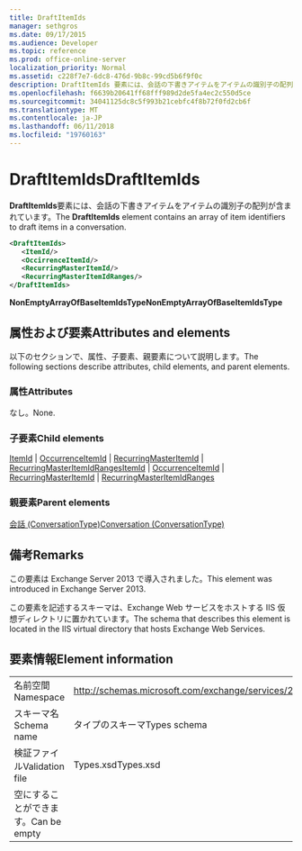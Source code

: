 ```yaml
---
title: DraftItemIds
manager: sethgros
ms.date: 09/17/2015
ms.audience: Developer
ms.topic: reference
ms.prod: office-online-server
localization_priority: Normal
ms.assetid: c228f7e7-6dc8-476d-9b8c-99cd5b6f9f0c
description: DraftItemIds 要素には、会話の下書きアイテムをアイテムの識別子の配列が含まれています。
ms.openlocfilehash: f6639b20641ff68fff989d2de5fa4ec2c550d5ce
ms.sourcegitcommit: 34041125dc8c5f993b21cebfc4f8b72f0fd2cb6f
ms.translationtype: MT
ms.contentlocale: ja-JP
ms.lasthandoff: 06/11/2018
ms.locfileid: "19760163"
---
```

# <a name="draftitemids"></a><span data-ttu-id="ef85f-103">DraftItemIds</span><span class="sxs-lookup"><span data-stu-id="ef85f-103">DraftItemIds</span></span>

<span data-ttu-id="ef85f-104">**DraftItemIds**要素には、会話の下書きアイテムをアイテムの識別子の配列が含まれています。</span><span class="sxs-lookup"><span data-stu-id="ef85f-104">The **DraftItemIds** element contains an array of item identifiers to draft items in a conversation.</span></span> 
  
```XML
<DraftItemIds>
   <ItemId/>
   <OccirrenceItemId/>
   <RecurringMasterItemId/>
   <RecurringMasterItemIdRanges/>
</DraftItemIds>
```

 <span data-ttu-id="ef85f-105">**NonEmptyArrayOfBaseItemIdsType**</span><span class="sxs-lookup"><span data-stu-id="ef85f-105">**NonEmptyArrayOfBaseItemIdsType**</span></span>
## <a name="attributes-and-elements"></a><span data-ttu-id="ef85f-106">属性および要素</span><span class="sxs-lookup"><span data-stu-id="ef85f-106">Attributes and elements</span></span>

<span data-ttu-id="ef85f-107">以下のセクションで、属性、子要素、親要素について説明します。</span><span class="sxs-lookup"><span data-stu-id="ef85f-107">The following sections describe attributes, child elements, and parent elements.</span></span>
  
### <a name="attributes"></a><span data-ttu-id="ef85f-108">属性</span><span class="sxs-lookup"><span data-stu-id="ef85f-108">Attributes</span></span>

<span data-ttu-id="ef85f-109">なし。</span><span class="sxs-lookup"><span data-stu-id="ef85f-109">None.</span></span>
  
### <a name="child-elements"></a><span data-ttu-id="ef85f-110">子要素</span><span class="sxs-lookup"><span data-stu-id="ef85f-110">Child elements</span></span>

<span data-ttu-id="ef85f-111">[ItemId](itemid.md) | [OccurrenceItemId](occurrenceitemid.md) | [RecurringMasterItemId](recurringmasteritemid.md) | [RecurringMasterItemIdRanges](recurringmasteritemidranges.md)</span><span class="sxs-lookup"><span data-stu-id="ef85f-111">[ItemId](itemid.md) | [OccurrenceItemId](occurrenceitemid.md) | [RecurringMasterItemId](recurringmasteritemid.md) | [RecurringMasterItemIdRanges](recurringmasteritemidranges.md)</span></span>
  
### <a name="parent-elements"></a><span data-ttu-id="ef85f-112">親要素</span><span class="sxs-lookup"><span data-stu-id="ef85f-112">Parent elements</span></span>

[<span data-ttu-id="ef85f-113">会話 (ConversationType)</span><span class="sxs-lookup"><span data-stu-id="ef85f-113">Conversation (ConversationType)</span></span>](conversation-conversationtype.md)
  
## <a name="remarks"></a><span data-ttu-id="ef85f-114">備考</span><span class="sxs-lookup"><span data-stu-id="ef85f-114">Remarks</span></span>

<span data-ttu-id="ef85f-115">この要素は Exchange Server 2013 で導入されました。</span><span class="sxs-lookup"><span data-stu-id="ef85f-115">This element was introduced in Exchange Server 2013.</span></span>
  
<span data-ttu-id="ef85f-116">この要素を記述するスキーマは、Exchange Web サービスをホストする IIS 仮想ディレクトリに置かれています。</span><span class="sxs-lookup"><span data-stu-id="ef85f-116">The schema that describes this element is located in the IIS virtual directory that hosts Exchange Web Services.</span></span>
  
## <a name="element-information"></a><span data-ttu-id="ef85f-117">要素情報</span><span class="sxs-lookup"><span data-stu-id="ef85f-117">Element information</span></span>

|||
|:-----|:-----|
|<span data-ttu-id="ef85f-118">名前空間</span><span class="sxs-lookup"><span data-stu-id="ef85f-118">Namespace</span></span>  <br/> |http://schemas.microsoft.com/exchange/services/2006/types  <br/> |
|<span data-ttu-id="ef85f-119">スキーマ名</span><span class="sxs-lookup"><span data-stu-id="ef85f-119">Schema name</span></span>  <br/> |<span data-ttu-id="ef85f-120">タイプのスキーマ</span><span class="sxs-lookup"><span data-stu-id="ef85f-120">Types schema</span></span>  <br/> |
|<span data-ttu-id="ef85f-121">検証ファイル</span><span class="sxs-lookup"><span data-stu-id="ef85f-121">Validation file</span></span>  <br/> |<span data-ttu-id="ef85f-122">Types.xsd</span><span class="sxs-lookup"><span data-stu-id="ef85f-122">Types.xsd</span></span>  <br/> |
|<span data-ttu-id="ef85f-123">空にすることができます。</span><span class="sxs-lookup"><span data-stu-id="ef85f-123">Can be empty</span></span>  <br/> ||
   

